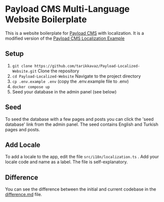 # Payload CMS Multi-Language Website Boilerplate

This is a website boilerplate for [Payload CMS](https://payloadcms.com/) with localization.
It is a modified version of the [Payload CMS Localization Example](https://github.com/payloadcms/payload/tree/main/examples/localization)


## Setup

1. `git clone https://github.com/tarikkavaz/Payload-Localized-Website.git` Clone the repository
2. `cd Payload-Localized-Website` Navigate to the project directory
3. `cp .env.example .env` (copy the .env.example file to .env) 
4. `docker compose up`
5. Seed your database in the admin panel (see below)

## Seed

To seed the database with a few pages and posts you can click the 'seed database' link from the admin panel.
The seed contains English and Turkish pages and posts. 

## Add Locale

To add a locale to the app, edit the file `src/i18n/localization.ts` .
Add your locale code and name as a label. The file is self-explanatory.

## Difference

You can see the difference between the initial and current codebase in the [difference.md](./difference.md) file.
